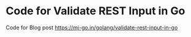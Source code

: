 # Code for Validate REST Input in Go
Code for Blog post https://mj-go.in/golang/validate-rest-input-in-go